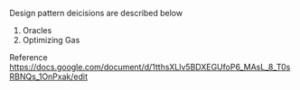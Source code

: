 Design pattern deicisions are described below

1. Oracles
2. Optimizing Gas


Reference
https://docs.google.com/document/d/1tthsXLlv5BDXEGUfoP6_MAsL_8_T0sRBNQs_1OnPxak/edit